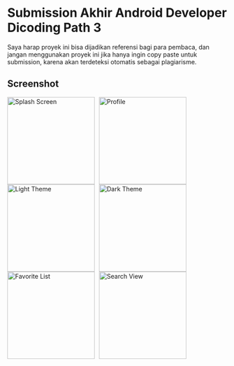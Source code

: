 # Submission Akhir Android Developer Dicoding Path 3

Saya harap proyek ini bisa dijadikan referensi bagi para pembaca, dan jangan menggunakan proyek ini jika hanya ingin copy paste untuk submission, karena akan terdeteksi otomatis sebagai plagiarisme.

## Screenshot

<img src="https://raw.githubusercontent.com/xsatrio/submission-android-developer-dicoding-path-3/main/Preview/Screenshot_2024-04-25-14-00-01-356_com.dicoding.githubuser-edit.png"
     alt="Splash Screen"
     style="float: left; margin-right: 10px;"
     width="200" />
<img src="https://raw.githubusercontent.com/xsatrio/submission-android-developer-dicoding-path-3/main/Preview/Screenshot_2024-04-25-13-57-48-770_com.dicoding.githubuser-edit.png"
     alt="Profile"
     style="float: left; margin-right: 10px;"
     width="200" />
<img src="https://raw.githubusercontent.com/xsatrio/submission-android-developer-dicoding-path-3/main/Preview/Screenshot_2024-04-25-13-57-32-253_com.dicoding.githubuser-edit.png"
     alt="Light Theme"
     style="float: left; margin-right: 10px;"
     width="200" />
<img src="https://raw.githubusercontent.com/xsatrio/submission-android-developer-dicoding-path-3/main/Preview/Screenshot_2024-04-25-13-57-37-288_com.dicoding.githubuser-edit.png"
     alt="Dark Theme"
     style="float: left; margin-right: 10px;"
     width="200" />
<img src="https://raw.githubusercontent.com/xsatrio/submission-android-developer-dicoding-path-3/main/Preview/Screenshot_2024-04-25-13-57-42-946_com.dicoding.githubuser-edit.png"
     alt="Favorite List"
     style="float: left; margin-right: 10px;"
     width="200" />
<img src="https://github.com/xsatrio/submission-android-developer-dicoding-path-3/blob/main/Preview/Screenshot_2024-04-25-13-57-57-928_com.dicoding.githubuser-edit.png"
     alt="Search View"
     style="float: left; margin-right: 10px;"
     width="200" />

